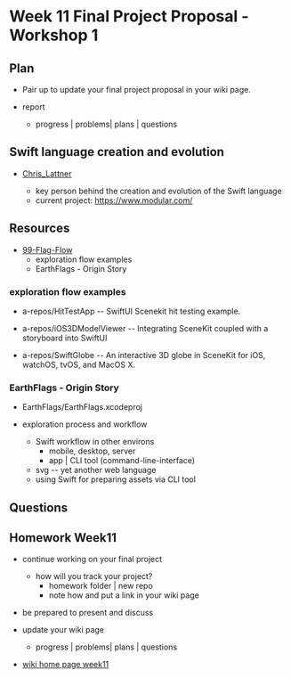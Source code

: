 # Week 11 Final Project Proposal - Workshop 1

## Plan

- Pair up to update your final project proposal in your wiki page.

- report

  - progress | problems| plans | questions

## Swift language creation and evolution

- [Chris_Lattner](https://en.wikipedia.org/wiki/Chris_Lattner)

  - key person behind the creation and evolution of the Swift language
  - current project: https://www.modular.com/

## Resources

- [99-Flag-Flow](https://github.com/molab-itp/99-Flag-Flow.git)
  - exploration flow examples
  - EarthFlags - Origin Story

### exploration flow examples

- a-repos/HitTestApp
  -- SwiftUI Scenekit hit testing example.

- a-repos/iOS3DModelViewer
  -- Integrating SceneKit coupled with a storyboard into SwiftUI

- a-repos/SwiftGlobe
  -- An interactive 3D globe in SceneKit for iOS, watchOS, tvOS, and MacOS X.

### EarthFlags - Origin Story

- EarthFlags/EarthFlags.xcodeproj

- exploration process and workflow

  - Swift workflow in other environs
    - mobile, desktop, server
    - app | CLI tool (command-line-interface)
  - svg -- yet another web language
  - using Swift for preparing assets via CLI tool

## Questions

## Homework Week11

- continue working on your final project
  - how will you track your project?
    - homework folder | new repo
    - note how and put a link in your wiki page
- be prepared to present and discuss
- update your wiki page

  - progress | problems| plans | questions

- [wiki home page week11](https://github.com/molab-itp/content-2024-01/wiki#week-11-homework)

<!--
- [review Bucketlist branch: list](https://github.com/molab-itp/09-Bucketlist.git)

- MoGallery Workflow

  - https://github.com/molab-itp/98-MoGallery-Private.git
  - https://github.com/molab-itp/98-MoGallery.git
  - https://github.com/molab-itp/98-MoGallery-p5js.git

- [using_musickit_to_integrate_with_apple_music](https://developer.apple.com/documentation/musickit/using_musickit_to_integrate_with_apple_music)



 -->
